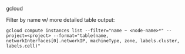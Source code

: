 gcloud

Filter by name w/ more detailed table output:
```
gcloud compute instances list --filter="name ~ <node-name>*" --project=<project> --format="table(name, networkInterfaces[0].networkIP, machineType, zone, labels.cluster, labels.cell)"
```
